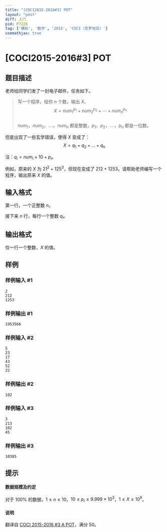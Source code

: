 ```yaml
---
title: "[COCI2015-2016#3] POT"
layout: "post"
diff: 入门
pid: P7226
tag: ['模拟', '数学', '2015', 'COCI（克罗地亚）']
usemathjax: true
---
```


# [COCI2015-2016#3] POT
## 题目描述

老师给同学们发了一封电子邮件，任务如下。

> 写一个程序，给你 $n$ 个数，输出 $X$。      
> $$X = num_1^{p_1} + num_2^{p_2} + \cdots + num_n^{p_n}$$         
> $num_1$，$num_2$，$\cdots$，$num_n$ 都是整数，$p_1$，$p_2$，$\cdots$，$p_n$ 都是一位数。    

但是出现了一些玄学错误，使得 $X$ 变成了：
$$X = q_1 + q_2 +... + q_n$$

注：$q_i = num_i \times 10 + p_i$。

例如，原来的 $X$ 为 $21^2+125^3$，但现在变成了 $212+1253$。请帮助老师编写一个程序，输出原来 $X$ 的值。

## 输入格式

第一行，一个正整数 $n$。

接下来 $n$ 行，每行一个整数 $q_i$。
## 输出格式

仅一行一个整数，$X$ 的值。
## 样例

### 样例输入 #1
```
2
212
1253

```
### 样例输出 #1
```
1953566
```
### 样例输入 #2
```
5
23
17
43
52
22

```
### 样例输出 #2
```
102
```
### 样例输入 #3
```
3
213
102
45

```
### 样例输出 #3
```
10385
```
## 提示

#### 数据规模及约定

对于 $100\%$ 的数据，$1 \le n \le 10$，$10 \le p_i \le 9.999 \times 10 ^ 3$，$1 \leq X \leq 10 ^ 9$。

#### 说明
翻译自 [COCI 2015-2016 #3 A POT](https://hsin.hr/coci/archive/2015_2016/contest3_tasks.pdf)，满分 50。
